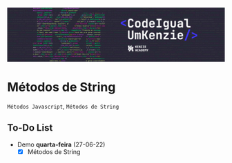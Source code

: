 ![](assets/20220724_115932_CodeIgualUmKenzie.png)

# Métodos de String

`Métodos Javascript`, `Métodos de String`

## To-Do List

- Demo **quarta-feira** (27-06-22)
  - [x] Métodos de String